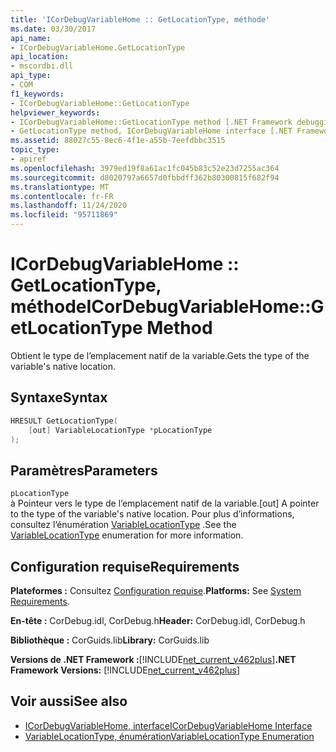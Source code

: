 ```yaml
---
title: 'ICorDebugVariableHome :: GetLocationType, méthode'
ms.date: 03/30/2017
api_name:
- ICorDebugVariableHome.GetLocationType
api_location:
- mscordbi.dll
api_type:
- COM
f1_keywords:
- ICorDebugVariableHome::GetLocationType
helpviewer_keywords:
- ICorDebugVariableHome::GetLocationType method [.NET Framework debugging]
- GetLocationType method, ICorDebugVariableHome interface [.NET Framework debugging]
ms.assetid: 88027c55-8ec6-4f1e-a55b-7eefdbbc3515
topic_type:
- apiref
ms.openlocfilehash: 3979ed19f8a61ac1fc045b83c52e23d7255ac364
ms.sourcegitcommit: d8020797a6657d0fbbdff362b80300815f682f94
ms.translationtype: MT
ms.contentlocale: fr-FR
ms.lasthandoff: 11/24/2020
ms.locfileid: "95711869"
---
```

# <a name="icordebugvariablehomegetlocationtype-method"></a><span data-ttu-id="00590-102">ICorDebugVariableHome :: GetLocationType, méthode</span><span class="sxs-lookup"><span data-stu-id="00590-102">ICorDebugVariableHome::GetLocationType Method</span></span>

<span data-ttu-id="00590-103">Obtient le type de l’emplacement natif de la variable.</span><span class="sxs-lookup"><span data-stu-id="00590-103">Gets the type of the variable's native location.</span></span>  
  
## <a name="syntax"></a><span data-ttu-id="00590-104">Syntaxe</span><span class="sxs-lookup"><span data-stu-id="00590-104">Syntax</span></span>  
  
```cpp  
HRESULT GetLocationType(  
    [out] VariableLocationType *pLocationType  
);  
```  
  
## <a name="parameters"></a><span data-ttu-id="00590-105">Paramètres</span><span class="sxs-lookup"><span data-stu-id="00590-105">Parameters</span></span>  

 `pLocationType`  
 <span data-ttu-id="00590-106">à Pointeur vers le type de l’emplacement natif de la variable.</span><span class="sxs-lookup"><span data-stu-id="00590-106">[out] A pointer to the type of the variable's native location.</span></span>  <span data-ttu-id="00590-107">Pour plus d’informations, consultez l’énumération [VariableLocationType](variablelocationtype-enumeration.md) .</span><span class="sxs-lookup"><span data-stu-id="00590-107">See the [VariableLocationType](variablelocationtype-enumeration.md) enumeration for more information.</span></span>  
  
## <a name="requirements"></a><span data-ttu-id="00590-108">Configuration requise</span><span class="sxs-lookup"><span data-stu-id="00590-108">Requirements</span></span>  

 <span data-ttu-id="00590-109">**Plateformes :** Consultez [Configuration requise](../../get-started/system-requirements.md).</span><span class="sxs-lookup"><span data-stu-id="00590-109">**Platforms:** See [System Requirements](../../get-started/system-requirements.md).</span></span>  
  
 <span data-ttu-id="00590-110">**En-tête :** CorDebug.idl, CorDebug.h</span><span class="sxs-lookup"><span data-stu-id="00590-110">**Header:** CorDebug.idl, CorDebug.h</span></span>  
  
 <span data-ttu-id="00590-111">**Bibliothèque :** CorGuids.lib</span><span class="sxs-lookup"><span data-stu-id="00590-111">**Library:** CorGuids.lib</span></span>  
  
 <span data-ttu-id="00590-112">**Versions de .NET Framework :**[!INCLUDE[net_current_v462plus](../../../../includes/net-current-v462plus-md.md)]</span><span class="sxs-lookup"><span data-stu-id="00590-112">**.NET Framework Versions:** [!INCLUDE[net_current_v462plus](../../../../includes/net-current-v462plus-md.md)]</span></span>  
  
## <a name="see-also"></a><span data-ttu-id="00590-113">Voir aussi</span><span class="sxs-lookup"><span data-stu-id="00590-113">See also</span></span>

- [<span data-ttu-id="00590-114">ICorDebugVariableHome, interface</span><span class="sxs-lookup"><span data-stu-id="00590-114">ICorDebugVariableHome Interface</span></span>](icordebugvariablehome-interface.md)
- [<span data-ttu-id="00590-115">VariableLocationType, énumération</span><span class="sxs-lookup"><span data-stu-id="00590-115">VariableLocationType Enumeration</span></span>](variablelocationtype-enumeration.md)

